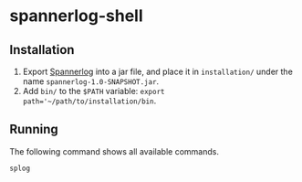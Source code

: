 # spannerlog-shell

## Installation
1. Export [Spannerlog](https://github.com/TechnionTDK/spannerlog) into a jar file, and place it in `installation/` under the name `spannerlog-1.0-SNAPSHOT.jar`.
2. Add `bin/` to the `$PATH` variable: `export path='~/path/to/installation/bin`.

## Running
The following command shows all available commands.

```bash
splog
```
